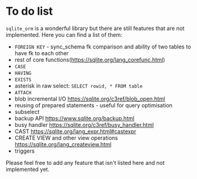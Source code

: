 # To do list

`sqlite_orm` is a wonderful library but there are still features that are not implemented. Here you can find a list of them:

* `FOREIGN KEY` - sync_schema fk comparison and ability of two tables to have fk to each other
* rest of core functions(https://sqlite.org/lang_corefunc.html)
* `CASE`
* `HAVING`
* `EXISTS`
* asterisk in raw select: `SELECT rowid, * FROM table`
* `ATTACH`
* blob incremental I/O https://sqlite.org/c3ref/blob_open.html
* reusing of prepared statements - useful for query optimisation
* subselect
* backup API https://www.sqlite.org/backup.html
* busy handler https://sqlite.org/c3ref/busy_handler.html
* CAST https://sqlite.org/lang_expr.html#castexpr
* CREATE VIEW and other view operations https://sqlite.org/lang_createview.html
* triggers

Please feel free to add any feature that isn't listed here and not implemented yet.
